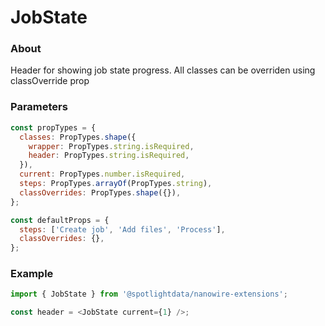 # JobState

### About

Header for showing job state progress. All classes can be overriden using classOverride prop

### Parameters

```javascript
const propTypes = {
  classes: PropTypes.shape({
    wrapper: PropTypes.string.isRequired,
    header: PropTypes.string.isRequired,
  }),
  current: PropTypes.number.isRequired,
  steps: PropTypes.arrayOf(PropTypes.string),
  classOverrides: PropTypes.shape({}),
};

const defaultProps = {
  steps: ['Create job', 'Add files', 'Process'],
  classOverrides: {},
};
```

### Example

```javascript
import { JobState } from '@spotlightdata/nanowire-extensions';

const header = <JobState current={1} />;
```

